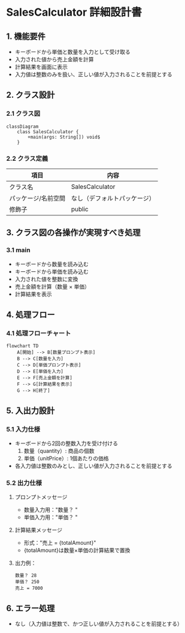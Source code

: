 # SalesCalculator 詳細設計書

## 1. 機能要件

- キーボードから単価と数量を入力として受け取る
- 入力された値から売上金額を計算
- 計算結果を画面に表示
- 入力値は整数のみを扱い、正しい値が入力されることを前提とする

## 2. クラス設計

### 2.1 クラス図

```mermaid
classDiagram
    class SalesCalculator {
        +main(args: String[]) void$
    }
```

### 2.2 クラス定義

| 項目 | 内容 |
|------|------|
| クラス名 | SalesCalculator |
| パッケージ/名前空間 | なし（デフォルトパッケージ） |
| 修飾子 | public |

## 3. クラス図の各操作が実現すべき処理

### 3.1 main

- キーボードから数量を読み込む
- キーボードから単価を読み込む
- 入力された値を整数に変換
- 売上金額を計算（数量 × 単価）
- 計算結果を表示

## 4. 処理フロー

### 4.1 処理フローチャート

```mermaid
flowchart TD
    A[開始] --> B[数量プロンプト表示]
    B --> C[数量を入力]
    C --> D[単価プロンプト表示]
    D --> E[単価を入力]
    E --> F[売上金額を計算]
    F --> G[計算結果を表示]
    G --> H[終了]
```

## 5. 入出力設計

### 5.1 入力仕様

- キーボードから2回の整数入力を受け付ける
  1. 数量（quantity）: 商品の個数
  2. 単価（unitPrice）: 1個あたりの価格
- 各入力値は整数のみとし、正しい値が入力されることを前提とする

### 5.2 出力仕様

1. プロンプトメッセージ
   - 数量入力用："数量？ "
   - 単価入力用："単価？ "

2. 計算結果メッセージ
   - 形式："売上 = {totalAmount}"
   - {totalAmount}は数量×単価の計算結果で置換

3. 出力例：

   ```text
   数量？ 28
   単価？ 250
   売上 = 7000
   ```

## 6. エラー処理

- なし（入力値は整数で、かつ正しい値が入力されることを前提とする）
